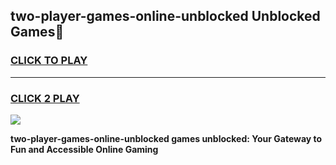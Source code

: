 
## two-player-games-online-unblocked Unblocked Games👋
<h3>
<a href="https://news.freeplayer.one?title=two-player-games-online-unblocked&ref=16F">CLICK TO PLAY</a></h3>
<hr>

<h3>
<a href="https://news.freeplayer.one?title=two-player-games-online-unblocked&ref=16F">CLICK 2 PLAY</a>
  
</h3>

<a href="https://news.freeplayer.one?title=two-player-games-online-unblocked&ref=16F/"><img src="https://clearcache.store/games.png"></a>


**two-player-games-online-unblocked games unblocked: Your Gateway to Fun and Accessible Online Gaming**
